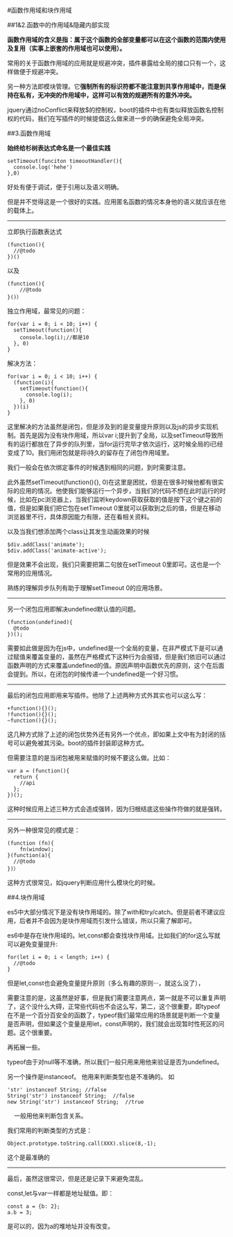 #函数作用域和块作用域

##1&2.函数中的作用域&隐藏内部实现

**函数作用域的含义是指：属于这个函数的全部变量都可以在这个函数的范围内使用及复用（实事上嵌套的作用域也可以使用）。**

常用的关于函数作用域的应用就是规避冲突，插件暴露给全局的接口只有一个，这样做便于规避冲突。

另一种方法即模块管理。它**强制所有的标识符都不能注意到共享作用域中，而是保持在私有，无冲突的作用域中，这样可以有效的规避所有的意外冲突。**

jquery通过noConflict来释放$的控制权，boot的插件中也有类似释放函数名控制权的代码，我们在写插件的时候提倡这么做来进一步的确保避免全局冲突。

##3.函数作用域

**始终给杉树表达式命名是一个最佳实践**

    setTimeout(funciton timeoutHandler(){
      console.log('hehe')
    },0)

好处有便于调试，便于引用以及语义明确。

但是并不觉得这是一个很好的实践。应用匿名函数的情况本身他的语义就应该在他的载体上。

***

立即执行函数表达式

    (function(){
      //@todo
    })()

以及

    (function(){
        //@todo
    }()）

独立作用域，最常见的问题：

    for(var i = 0; i < 10; i++) {
      setTimeout(function(){
        console.log(i);//都是10
      }, 0)
    }

解决方法：

    for(var i = 0; i < 10; i++) {
      (function(i){
        setTimeout(function(){
          console.log(i);
        }, 0)
      })(i)
    }

这里解决的方法虽然是闭包，但是涉及到的是变量提升原则以及js的异步实现机制。首先是因为没有块作用域，所以var i;提升到了全局，以及setTimeout导致所有的运行都放在了异步的队列里，当for运行完毕才依次运行，这时候全局的i已经变成了10。我们用闭包就是将i持久的留存在了闭包作用域里。

我们一般会在依次绑定事件的时候遇到相同的问题，到时需要注意。

此外虽然setTimeout(function(){}, 0)在这里是困扰，但是在很多时候他都有很实际的应用的情况。他使我们能够运行一个异步，当我们的代码不想在此时运行的时候，比如在pc浏览器上，当我们监听keydown获取获取的值是按下这个键之前的值，但是如果我们把它包在setTimeout 0里就可以获取到之后的值，但是在移动浏览器里不行，具体原因能力有限，还在看相关资料。

以及当我们想添加两个class让其发生动画效果的时候 

    $div.addClass('animate');
    $div.addClass('animate-active');

但是效果不会出现，我们只需要把第二句放在setTimeout 0里即可。这也是一个常用的应用情况。

熟练的理解异步队列有助于理解setTimeout 0的应用场景。

***

另一个闭包应用即解决undefined默认值的问题。

    (function(undefined){
      @todo
    })();

需要如此做是因为在js中，undefined是一个全局的变量，在非严模式下是可以通过赋值来覆盖变量的，虽然在严格模式下这种行为会报错，但是我们依旧可以通过函数声明的方式来覆盖undefined的值。原因声明中函数优先的原则，这个在后面会提到。所以，在闭包的时候传递一个undefined是一个好习惯。

***

最后的闭包应用即用来写插件。他除了上述两种方式外其实也可以这么写：

    +function(){}();
    !function(){}();
    ~function(){}();

这几种方式除了上述的闭包优势外还有另外一个优点，即如果上文中有为封闭的括号可以避免被其污染。boot的插件封装即这种方式。

但需要注意的是当闭包被用来赋值的时候不要这么做。比如：

    var a = (function(){
      return {
        //api
      };
    })();
    
这种时候应用上述三种方式会造成强转，因为归根结底这些操作符做的就是强转。
 
***
 
另外一种很常见的模式是：

    (function (fn){
        fn(window);
    }(function(a){
      //@todo
    })）

这种方式很常见，如jquery判断应用什么模块化的时候。

##4.块作用域

es5中大部分情况下是没有块作用域的。除了with和try/catch。但是前者不建议应用，后者并不会因为是块作用域而引发什么错误，所以只需了解即可。

es6中是存在块作用域的。let,const都会查找块作用域。比如我们的for这么写就可以避免变量提升:

    for(let i = 0; i < length; i++) {
      //@todo
    }

但是let,const也会避免变量提升原则（多么有趣的原则···，就这么没了），

需要注意的是，这虽然是好事，但是我们需要注意两点，第一就是不可以重复声明了，这个没什么大碍，正常些代码也不会这么写，第二，这个很重要，即typeof 在不是一个百分百安全的函数了，typeof我们最常应用的场景就是判断一个变量是否声明，但如果这个变量是用let，const声明的，我们就会出现暂时性死区的问题。这个很重要。

再拓展一些。

typeof由于对null等不准确，所以我们一般只用来用他来验证是否为undefined。

另一个操作是instanceof。 他用来判断类型也是不准确的。 如

    'str' instanceof String; //false
    String('str') instanceof String;  //false
    new String('str') instanceof String;  //true
    
一般用他来判断包含关系。

我们常用的判断类型的方式是：

    Object.prototype.toString.call(XXX).slice(8,-1);

这个是最准确的

***

最后，虽然这很常识，但是还是记录下来避免混乱。

const,let与var一样都是地址赋值。即：

    const a = {b: 2};
    a.b = 3;
    
是可以的，因为a的堆地址并没有改变。 
